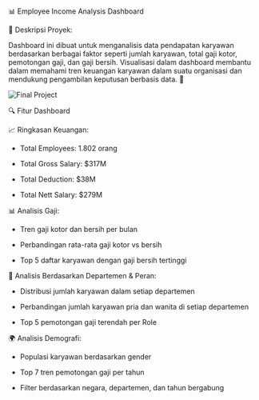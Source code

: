 📊 Employee Income Analysis Dashboard

📝 Deskripsi Proyek:

Dashboard ini dibuat untuk menganalisis data pendapatan karyawan berdasarkan berbagai faktor seperti jumlah karyawan, total gaji kotor, pemotongan gaji, dan gaji bersih. Visualisasi dalam dashboard membantu dalam memahami tren keuangan karyawan dalam suatu organisasi dan mendukung pengambilan keputusan berbasis data. 🚀

![Final Project](https://github.com/user-attachments/assets/1c5102e7-dabb-4dd8-a509-b7cace9dc306)

🔍 Fitur Dashboard

📈 Ringkasan Keuangan:

- Total Employees: 1.802 orang

- Total Gross Salary: $317M

- Total Deduction: $38M

- Total Nett Salary: $279M

📊 Analisis Gaji:

- Tren gaji kotor dan bersih per bulan

- Perbandingan rata-rata gaji kotor vs bersih

- Top 5 daftar karyawan dengan gaji bersih tertinggi

🏢 Analisis Berdasarkan Departemen & Peran:

- Distribusi jumlah karyawan dalam setiap departemen

- Perbandingan jumlah karyawan pria dan wanita di setiap departemen

- Top 5 pemotongan gaji terendah per Role

🌍 Analisis Demografi:

- Populasi karyawan berdasarkan gender

- Top 7 tren pemotongan gaji per tahun

- Filter berdasarkan negara, departemen, dan tahun bergabung
